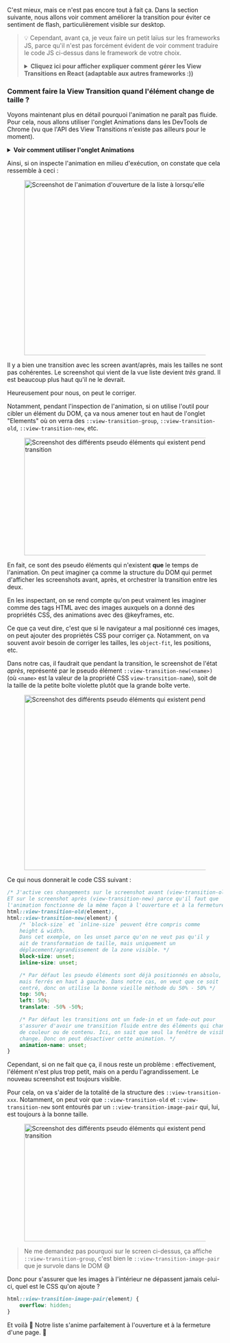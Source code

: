 C'est mieux, mais ce n'est pas encore tout à fait ça. Dans la section suivante, nous allons voir comment améliorer la transition pour éviter ce sentiment de flash, particulièrement visible sur desktop.

<blockquote>
<p>💡 Cependant, avant ça, je veux faire un petit laïus sur les frameworks JS, parce qu'il n'est pas forcément évident de voir comment traduire le code JS ci-dessus dans le framework de votre choix.</p>

<details>
<summary><strong>Cliquez ici pour afficher expliquer comment gérer les View Transitions en React (adaptable aux autres frameworks :))</strong></summary>

Si vous essayez de manipuler directement le DOM, React ne va pas être content parce qu'il ne sera plus synchronisé avec le contenu du DOM. Vous finirez juste par avoir une erreur et une page blanche. On va donc plutôt se reposer sur le système de rendu classique. Pour cela, nous allons donc utiliser des _states_.

Les points qu'il faut retenir sont :

- pour pouvoir correctement animer l'animation de retour il vous faut stocker quelque part l'id de l'item d'origine. Ca peut être dans un state, dans la session ou dans l'URL. A vous d'implémenter les propriétés `props.select`, `props.unselect` et `props.previousItem`. Le piste la plus directe serait de faire un composant parent qui possède un `useState`.
- pour pouvoir ajouter un `view-transition-name` juste avant de déclencher l'animation, vous pouvez séparer votre handler d'événement en 2 étapes : un premier flush/render qui ajoute la `view-transition-name`, une deuxième qui déclenche la `startViewTransition`.
- dans cet exemple, je pars du principe que vous n'utilisez pas de router externe. Si vous en utilisez un, sachez que [Remix supporte les View Transitions](https://github.com/remix-run/react-router/blob/main/CHANGELOG.md#view-transitions-), [TanStack Router semble pouvoir le faire grâce au hook `useNavigate`](https://tanstack.com/router/v1/docs/framework/react/api/router/useNavigateHook), mais qu'il n'est pour l'instant [pas possible de le faire en Next.js](https://github.com/vercel/next.js/discussions/46300).

Voici ce que ça donnerait avec du vrai code :

```js
/**
 * @var {number} props.item
 * @var {(item: number) => void} props.unselect pour revenir à la vue liste
 */
function Page(props) {
	function close(item: number) {
		if ('startViewTransition' in document) {
			document.startViewTransition(() => {
				flushSync(() => {
					props.unselect(item);
				});
			});
		} else {
			props.unselect(item);
		}
	}

	return (
		<div>
			<h4 className="header">{item}</h4>
			<button onClick={close}>
				Revenir à la liste
			</button>
		</div>
	);
}

/**
 * @var {number[]} props.list
 * @var {number|null} props.previousItem récupéré depuis le props.unselect de la Page
 * @var {(item: number) => void} props.select pour aller à la vue page
 */
function List(props) {
	// Si on vient d'une Page, on aura le paramètre passé à props.unselect qui
	// sera disponible.
	// En le passant ensuite via props.previousItem, c'est ce qui nous permet
	// de s'assurer qu'on va bien animer le retour à la liste, et c'est pour
	// cette raison qu'on n'initialise pas toujours le state à `null`
	const [itemWithViewTransitionName, setItemWithTransitionName]
		= useState(previousItem);

	function open(item: number) {
		if ('startViewTransition' in document) {
			// Avant de déclencher l'animation on met à jour le state pour que le
			// bouton concerné récupère la bonne propriété CSS view-transition-name
			flushSync(() => {
				setItemWithTransitionName(item);
			});

			// Puis seulement on déclenche l'animation
			document.startViewTransition(() => {
				flushSync(() => {
					props.select(item)
				});
			});
		} else {
			props.select(item)
		}
	}

	return (
		<ul>
			{list.map((item) => (
				<li key={item}>
					<button
						style={
							itemWithViewTransitionName === item
								? { viewTransitionName: 'element' }
								: undefined
						}
						onClick={() => open(item)}
					>
						{item}
					</button>
				</li>
			))}
		</ul>
	);
}
```

</details>
</blockquote>

### Comment faire la View Transition quand l'élément change de taille ?

Voyons maintenant plus en détail pourquoi l'animation ne paraît pas fluide. Pour cela, nous allons utiliser l'onglet Animations dans les DevTools de Chrome (vu que l'API des View Transitions n'existe pas ailleurs pour le moment).

<details>
<summary><strong>Voir comment utiliser l'onglet Animations</strong></summary>

<figure tabindex="-1">
<img src="/images/posts/view-transitions/devtools-animations.jpg" alt="Screenshot pour ouvrir l'outil Animations dans les DevTools de Chrome" width="626" height="310" loading="lazy">
</figure>

1. Cliquer sur "Customize and control DevTools"
2. Cliquer sur "More tools"
3. Choisir l'outil "Animations"

Cela vous donner accès à ce panneau, sur lequel nous allons appuyer sur "Pause all".

<figure tabindex="-1">
<img src="/images/posts/view-transitions/waiting-animations.jpg" alt="Screenshot de l'outil Animations en attente dans les DevTools de Chrome" width="628" height="231" loading="lazy">
</figure>

Dans les faits, cela bloque les prochaines animations qui pourraient advenir dans la page. Ainsi, vous pouvez aller cliquer sur notre exemple de transition et constater qu'une nouvelle timeline est apparue dans la boîte d'animations.

En cliquant dessus, on va voir toutes les animations qui sont en cours d'execution mais avec un temps bloqué à 0. Vous pouvez alors déplacer le petit losange rouge afin de jouer petit à petit l'animation.

<figure tabindex="-1">
<img src="/images/posts/view-transitions/running-animation.jpg" alt="Screenshot de l'outil Animations avec une animation en cours d'inspection dans les DevTools de Chrome" width="627" height="269" loading="lazy">
</figure>

</details>

Ainsi, si on inspecte l'animation en milieu d'exécution, on constate que cela ressemble à ceci :

<figure tabindex="-1">
<img src="/images/posts/view-transitions/weird-scale.jpg" alt="Screenshot de l'animation d'ouverture de la liste à lorsqu'elle est jouée à 50%" width="932" height="408" loading="lazy">
</figure>

Il y a bien une transition avec les screen avant/après, mais les tailles ne sont pas cohérentes. Le screenshot qui vient de la vue liste devient _très_ grand. Il est beaucoup plus haut qu'il ne le devrait.

Heureusement pour nous, on peut le corriger.

Notamment, pendant l'inspection de l'animation, si on utilise l'outil pour cibler un élément du DOM, ça va nous amener tout en haut de l'onglet "Elements" où on verra des `::view-transition-group`, `::view-transition-old`, `::view-transition-new`, etc.

<figure tabindex="-1">
<img src="/images/posts/view-transitions/view-transition-dom.png" alt="Screenshot des différents pseudo éléments qui existent pendant la transition" width="485" height="274" loading="lazy">
</figure>

En fait, ce sont des pseudo éléments qui n'existent **que** le temps de l'animation. On peut imaginer ça comme la structure du DOM qui permet d'afficher les screenshots avant, après, et orchestrer la transition entre les deux.

En les inspectant, on se rend compte qu'on peut vraiment les imaginer comme des tags HTML avec des images auxquels on a donné des propriétés CSS, des animations avec des @keyframes, etc.

Ce que ça veut dire, c'est que si le navigateur a mal positionné ces images, on peut ajouter des propriétés CSS pour corriger ça. Notamment, on va souvent avoir besoin de corriger les tailles, les `object-fit`, les positions, etc.

Dans notre cas, il faudrait que pendant la transition, le screenshot de l'état _après_, représenté par le pseudo élément `::view-transition-new(<name>)` (où `<name>` est la valeur de la propriété CSS `view-transition-name`), soit de la taille de la petite boîte violette plutôt que la grande boîte verte.

<figure tabindex="-1">
<img src="/images/posts/view-transitions/rescale-transition.jpg" alt="Screenshot des différents pseudo éléments qui existent pendant la transition" width="932" height="408" loading="lazy">
</figure>

Ce qui nous donnerait le code CSS suivant :

```css
/* J'active ces changements sur le screenshot avant (view-transition-old)
ET sur le screenshot après (view-transition-new) parce qu'il faut que
l'animation fonctionne de la même façon à l'ouverture et à la fermeture. */
html::view-transition-old(element),
html::view-transition-new(element) {
	/* `block-size` et `inline-size` peuvent être compris comme
	height & width.
	Dans cet exemple, on les unset parce qu'on ne veut pas qu'il y
	ait de transformation de taille, mais uniquement un
	déplacement/agrandissement de la zone visible. */
	block-size: unset;
	inline-size: unset;

	/* Par défaut les pseudo éléments sont déjà positionnés en absolu,
	mais ferrés en haut à gauche. Dans notre cas, on veut que ce soit
	centré, donc on utilise la bonne vieille méthode du 50% - 50% */
	top: 50%;
	left: 50%;
	translate: -50% -50%;

	/* Par défaut les transitions ont un fade-in et un fade-out pour
	s'assurer d'avoir une transition fluide entre des éléments qui changent
	de couleur ou de contenu. Ici, on sait que seul la fenêtre de visibilité
	change. Donc on peut désactiver cette animation. */
	animation-name: unset;
}
```

Cependant, si on ne fait que ça, il nous reste un problème : effectivement, l'élément n'est plus trop petit, mais on a perdu l'agrandissement. Le nouveau screenshot est toujours visible.

Pour cela, on va s'aider de la totalité de la structure des `::view-transition-xxx`. Notamment, on peut voir que `::view-transition-old` et `::view-transition-new` sont entourés par un `::view-transition-image-pair` qui, lui, est toujours à la bonne taille.

<figure tabindex="-1">
<img src="/images/posts/view-transitions/view-transition-image-pair.png" alt="Screenshot des différents pseudo éléments qui existent pendant la transition" width="485" height="274" loading="lazy">
</figure>

> Ne me demandez pas pourquoi sur le screen ci-dessus, ça affiche `::view-transition-group`, c'est bien le `::view-transition-image-pair` que je survole dans le DOM 😅

Donc pour s'assurer que les images à l'intérieur ne dépassent jamais celui-ci, quel est le CSS qu'on ajoute ?

```css
html::view-transition-image-pair(element) {
	overflow: hidden;
}
```

Et voilà 🎉 Notre liste s'anime parfaitement à l'ouverture et à la fermeture d'une page. 👏
